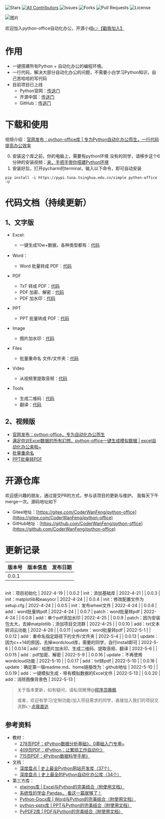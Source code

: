![Stars](https://img.shields.io/github/stars/CoderWanFeng/python-office)
[![All Contributors](https://img.shields.io/github/contributors/CoderWanFeng/python-office)](#contributors-)
![Issues](https://img.shields.io/github/issues/CoderWanFeng/python-office)
![Forks](https://img.shields.io/github/forks/CoderWanFeng/python-office)
![Pull Requests](https://img.shields.io/github/issues-pr/CoderWanFeng/python-office?)
![License](https://img.shields.io/github/license/CoderWanFeng/python-office)

![图片](https://f10.baidu.com/it/u=442371958,171656815&fm=30&app=106&f=JPEG&access=215967316?w=640&h=201&s=D923707E86D40D7216227510020080DA)

欢迎加入python-office自动化办公，开源小组[👉【戳我加入】](http://www.python4office.cn/images/python-office.jpg)

# 作用

- 一键搭建所有Python + 自动化办公的编程环境。
- 一行代码，解决大部分自动化办公的问题，不需要小白学习Python知识，自己苦哈哈的写代码
- 目前项目已上线
  - Python官网：[传送门](https://pypi.org/project/python-office)
  - 开源中国：[传送门](https://www.oschina.net/p/python-office)
  - GitHub：[传送门](https://github.com/CoderWanFeng/python-office)

# 下载和使用

视频介绍：[官网发布：python-office库 | 专为Python自动化办公而生，一行代码提高办公效率](https://www.bilibili.com/video/BV1pT4y1k7FH?spm_id_from=333.999.0.0)

0. 安装这个库之前，你的电脑上，需要有python环境
   没有的同学，请移步这个6分钟的安装视频：[来，手把手带你搭建Python环境](https://www.bilibili.com/video/BV1Q44y1u7rV)
1. 安装好后，打开pycharm的terminal，输入以下命令，即可自动安装

```
pip install -i https://pypi.tuna.tsinghua.edu.cn/simple python-office -U
```

# 代码文档（持续更新）

## 1、文字版

- Excel:

  - 一键生成10w+数据，各种类型都有：[代码](https://blog.csdn.net/weixin_64843653/article/details/124792670?spm=1001.2014.3001.5502)
- Word：

  - Word 批量转成 PDF：[代码](https://mp.weixin.qq.com/s/eBn3N_FEx1dlC_-ttmlOwg)
- PDF

  - TxT 转成 PDF：[代码](https://mp.weixin.qq.com/s/GiXYB_xZdlsYv5AIeIELkA)
  - PDF 加密、解密：[代码](https://mp.weixin.qq.com/s/YOxBzYPMqfl5gCAWtnVXKA)
  - PDF 加水印：[代码](https://mp.weixin.qq.com/s/yJDs5RoytRL5hl-ybXkZOA)
- PPT

  - PPT 批量转成 PDF：[代码](https://mp.weixin.qq.com/s/T31F-U5AdDd3D-61b_K5Qg)
- Image

  - 图片加水印：[代码](https://mp.weixin.qq.com/s/4Pt0YWakkPhfEWVMHwXe8g)
- Files

  - 批量重命名 文件/文件夹：[代码](https://mp.weixin.qq.com/s/4Pt0YWakkPhfEWVMHwXe8g)
- Video

  - 从视频里提取音频：[代码](https://mp.weixin.qq.com/s/4Pt0YWakkPhfEWVMHwXe8g)
- Tools

  - 生成二维码：[代码](https://mp.weixin.qq.com/s/4Pt0YWakkPhfEWVMHwXe8g)
  - 翻译：[代码](https://mp.weixin.qq.com/s/4Pt0YWakkPhfEWVMHwXe8g)

## 2、视频版

- [官网发布：python-office，专为自动化办公而生](https://www.bilibili.com/video/BV1pT4y1k7FH?spm_id_from=333.999.0.0)
- [满足你对Excel数据的所有幻想，python-office一键生成模拟数据 | excel自动化办公来啦~](https://www.bilibili.com/video/BV1wr4y1b7uk)
- [批量重命名](https://www.bilibili.com/video/BV12r4y187Yj?spm_id_from=333.999.0.0)
- [PPT批量转PDF](https://www.bilibili.com/video/BV17Y411c792?spm_id_from=333.999.0.0)

# 开源仓库

欢迎感兴趣的朋友，通过提交PR的方式，参与该项目的更新与维护。
我每天下午merge一次。源码地址如下

- Gitee地址：[https://gitee.com/CoderWanFeng/python-office](https://gitee.com/CoderWanFeng/python-office)
- GitHub地址：[https://github.com/CoderWanFeng/python-office](https://github.com/CoderWanFeng/python-office)

# 更新记录

| 版本号 | 版本信息 | 发布日期 |
| ------ | -------- | -------- |
| 0.0.1  |          |          |

```

```

init：项目初始化                                          | 2022-4-19 |
| 0.0.2  | init：添加基础库                                                      | 2022-4-21 |
| 0.0.3  | init：matplotlib和easyocr                                             | 2022-4-24 |
| 0.0.4  | init：修改配置文件为setup.cfg                                         | 2022-4-24 |
| 0.0.5  | init：发布wheel文件                                                   | 2022-4-24 |
| 0.0.6  | add：word批量转pdf                                                    | 2022-4-24 |
| 0.0.7  | patch：word批量转pdf                                                  | 2022-4-24 |
| 0.0.8  | add：单个pdf添加水印                                                  | 2022-4-25 |
| 0.0.9  | patch：因为安装包太大，去掉matplotlib；添加项目交流群                 | 2022-4-25 |
| 0.0.10 | add：txt文本转词云功能                                                | 2022-4-28 |
| 0.0.11 | update：word批量转pdf                                                 | 2022-5-1  |
| 0.0.12 | add：重命名指定路径下的文件/文件夹                                    | 2022-5-4  |
| 0.0.13 | update：因为c++14的原因，去掉wordcloud库，需要的同学，自行install即可 | 2022-5-6  |
| 0.0.14 | add：给图片加水印、生成二维码、提取音频、翻译                         | 2022-5-6  |
| 0.0.15 | add：pdf加密、解密                                                    | 2022-5-9  |
| 0.0.16 | update：不再使用wordcloud功能                                         | 2022-5-10 |
| 0.0.17 | add：txt转pdf                                                         | 2022-5-10 |
| 0.0.18 | update：确定第一版readme.md、home链接改为：github地址                 | 2022-5-10 |
| 0.0.19 | add：一键模拟生成 - 带有模拟数据的Excel文件                           | 2022-5-13 |
| 0.0.20 | add：消除图像背景色			                           | 2022-5-13 |

> 关于版本更新，如有疑问，请私信微博@[程序员晚枫](http://www.python4office.cn/weibo-qaq/)
>
> 或者，欢迎有学习/定制功能/加入项目需求的同学，直接加入我们的项目交流群👉[点我直达](http://www.python4office.cn/images/2-free-group.jpg)

## 参考资料

- 教材：
  - [278页PDF：《Python数据分析基础》，0基础入门专用~](https://mp.weixin.qq.com/s/YWNkn366SdF4IWYTczpBAw)
  - [409页PDF：《Python：让繁琐工作自动化》](https://mp.weixin.qq.com/s/yQRSjUliJsdvKW8du9iF6g)
  - [715页PDF：《Python数据科学手册》](https://mp.weixin.qq.com/s/WEZCqQdNY_KljGeXHgzdtA)
- 文档：
  - [深度盘点 | 史上最全Python网站开发库（37个）](https://mp.weixin.qq.com/s/nt38KmPVdiQvdV0q-pW85A)
  - [深度盘点丨史上最全的Python自动化办公库（34个）](https://mp.weixin.qq.com/s/RsBG_cg8GsB2P-9zmhrA1Q)
- 第三方库：
  - [xlwings库 | Excel与Python的完美结合（附使用文档）](https://mp.weixin.qq.com/s/2_qNnsPK6fjEAUu3jf-NFA)
  - [系统性的学会 Pandas， 看这一篇就够了！](https://mp.weixin.qq.com/s/tzy7h_qrk_tkK4ojnRSFtQ)
  - [Python-Docx库 | Word与Python的完美结合（附使用文档）](https://mp.weixin.qq.com/s/_QzBRGeXsqF65-xlzQfFjQ)
  - [python-pptx库 | PPT与Python的完美结合（附使用文档）](https://mp.weixin.qq.com/s/dXrveWypcR5S4XGauS4wcg)
  - [PyPDF2库 | PDF与Python的完美结合（附使用文档）](https://mp.weixin.qq.com/s/M4ARo2SXZcGIjMcv19SVyA)
